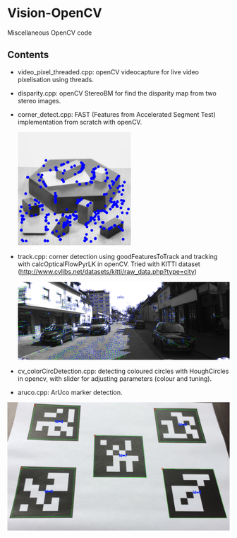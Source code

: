 # Vision-OpenCV
Miscellaneous OpenCV code 

## Contents

- video_pixel_threaded.cpp: openCV videocapture for live video pixelisation using threads.

- disparity.cpp: openCV StereoBM for find the disparity map from two stereo images.

- corner_detect.cpp: FAST (Features from Accelerated Segment Test) implementation from scratch with openCV.

     ![Alt text](https://github.com/OakLake/Code_for_the_People/blob/master/imgs/detected.png "Detected Corners")

- track.cpp: corner detection using goodFeaturesToTrack and tracking with calcOpticalFlowPyrLK in openCV. Tried with KITTI dataset (http://www.cvlibs.net/datasets/kitti/raw_data.php?type=city)

     ![](https://github.com/OakLake/Code_for_the_People/blob/master/imgs/QvO1J4.gif)

- cv_colorCircDetection.cpp: detecting coloured circles with HoughCircles in opencv, with slider for adjusting parameters (colour and tuning).

- aruco.cpp: ArUco marker detection.

![Alt text](https://github.com/OakLake/Code_for_the_People/blob/master/imgs/aruco_detected.png)
